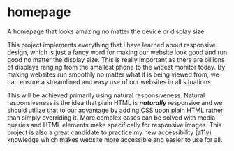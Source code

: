 # homepage
A homepage that looks amazing no matter the device or display size

This project implements everything that I have learned about responsive design, which is just a fancy word for making our website look good and run good no matter the display size. This is really important as there are billions of displays ranging from the smallest phone to the widest monitor today. By making websites run smoothly no matter what it is being viewed from, we can ensure a streamlined and easy use of our websites in all situations.

This will be achieved primarily using natural responsiveness. Natural responsiveness is the idea that plain HTML is ***naturally*** responsive and we should utilize that to our advantage by adding CSS upon plain HTML rather than simply overriding it. More complex cases can be solved with media queries and HTML elements make specifically for responsive images. This project is also a great candidate to practice my new accessibility (a11y) knowledge which makes website more accessible and easier to use for all.
